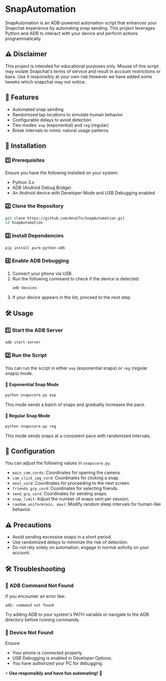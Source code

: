# SnapAutomation

SnapAutomation is an ADB-powered automation script that enhances your Snapchat experience by automating snap sending. This project leverages Python and ADB to interact with your device and perform actions programmatically.

## ⚠ Disclaimer
This project is intended for educational purposes only. Misuse of this script may violate Snapchat's terms of service and result in account restrictions or bans. Use it responsibly at your own risk.However we have added some tweeks which snapchat may not notice.

## 📌 Features
- Automated snap sending
- Randomized tap locations to simulate human behavior
- Configurable delays to avoid detection
- Two modes: `exp` (exponential) and `reg` (regular)
- Break intervals to mimic natural usage patterns

## 🚀 Installation

### 1️⃣ Prerequisites
Ensure you have the following installed on your system:
- Python 3.x
- ADB (Android Debug Bridge)
- An Android device with Developer Mode and USB Debugging enabled

### 2️⃣ Clone the Repository
```bash
git clone https://github.com/Anu27n/SnapAutomation.git
cd SnapAutomation
```

### 3️⃣ Install Dependencies
```bash
pip install pure-python-adb
```

### 4️⃣ Enable ADB Debugging
1. Connect your phone via USB.
2. Run the following command to check if the device is detected:
   ```bash
   adb devices
   ```
3. If your device appears in the list, proceed to the next step.

## 🛠 Usage

### 1️⃣ Start the ADB Server
```bash
adb start-server
```

### 2️⃣ Run the Script
You can run the script in either `exp` (exponential snaps) or `reg` (regular snaps) mode.

#### 🔹 Exponential Snap Mode
```bash
python snapscore.py exp
```
This mode sends a batch of snaps and gradually increases the pace.

#### 🔹 Regular Snap Mode
```bash
python snapscore.py reg
```
This mode sends snaps at a consistent pace with randomized intervals.

## 📌 Configuration
You can adjust the following values in `snapscore.py`:
- `main_cam_cords`: Coordinates for opening the camera.
- `cam_click_img_cord`: Coordinates for clicking a snap.
- `next_cord`: Coordinates for proceeding to the next screen.
- `friends_grp_cord`: Coordinates for selecting friends.
- `send_grp_cord`: Coordinates for sending snaps.
- `snap_limit`: Adjust the number of snaps sent per session.
- `random.uniform(min, max)`: Modify random sleep intervals for human-like behavior.

## ⚠ Precautions
- Avoid sending excessive snaps in a short period.
- Use randomized delays to minimize the risk of detection.
- Do not rely solely on automation; engage in normal activity on your account.

## 🛠 Troubleshooting
### 🔹 ADB Command Not Found
If you encounter an error like:
```
adb: command not found
```
Try adding ADB to your system's PATH variable or navigate to the ADB directory before running commands.

### 🔹 Device Not Found
Ensure:
- Your phone is connected properly.
- USB Debugging is enabled in Developer Options.
- You have authorized your PC for debugging.


⚡ **Use responsibly and have fun automating!** 🚀
